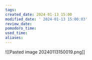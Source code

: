 ```yaml
---
tags: 
created_date: 2024-01-13 15:00
modified_date: ' 2024-01-13 15:00:03'
review_date: 
pomodoro_time: 
used_time: 
aliases:
---
```

![[Pasted image 20240113150019.png]]


